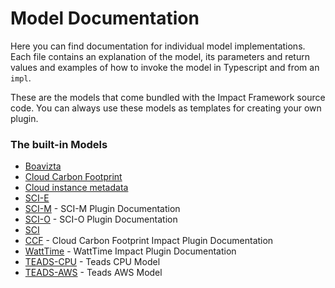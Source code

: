 # Model Documentation

Here you can find documentation for individual model implementations. Each file contains an explanation of the model, its parameters and return values and examples of how to invoke the model in Typescript and from an `impl`.

These are the models that come bundled with the Impact Framework source code. You can always use these models as templates for creating your own plugin.

### The built-in Models

* [Boavizta](./boavizta.md)
* [Cloud Carbon Footprint](./ccf.md)
* [Cloud instance metadata](./cloud-instance-metadata.md)
* [SCI-E](./sci-e.md)
* [SCI-M](./sci-m.md) - SCI-M Plugin Documentation
* [SCI-O](./sci-o.md) - SCI-O Plugin Documentation
* [SCI](./sci.md)
* [CCF](./ccf.md) - Cloud Carbon Footprint Impact Plugin Documentation
* [WattTime](./watttime.md) - WattTime Impact Plugin Documentation
* [TEADS-CPU](./teads-cpu.md) - Teads CPU Model
* [TEADS-AWS](./teads-aws.md) - Teads AWS Model
